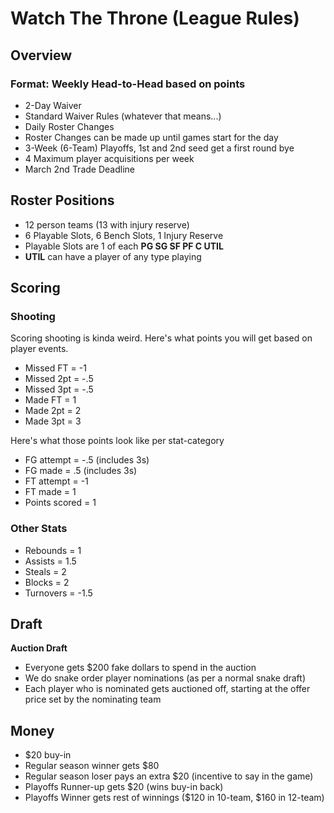 # Watch The Throne (League Rules)

## Overview

### Format: Weekly Head-to-Head based on points

- 2-Day Waiver
- Standard Waiver Rules (whatever that means...)
- Daily Roster Changes
- Roster Changes can be made up until games start for the day
- 3-Week (6-Team) Playoffs, 1st and 2nd seed get a first round bye
- 4 Maximum player acquisitions per week
- March 2nd Trade Deadline


## Roster Positions

- 12 person teams (13 with injury reserve)
- 6 Playable Slots, 6 Bench Slots, 1 Injury Reserve
- Playable Slots are 1 of each **PG SG SF PF C UTIL**
- **UTIL** can have a player of any type playing


## Scoring

### Shooting
Scoring shooting is kinda weird.  Here's what points you will get based on player events.

- Missed FT = -1
- Missed 2pt = -.5
- Missed 3pt = -.5
- Made FT = 1
- Made 2pt = 2
- Made 3pt = 3

Here's what those points look like per stat-category

- FG attempt = -.5 (includes 3s)
- FG made = .5 (includes 3s)
- FT attempt = -1
- FT made = 1
- Points scored = 1

### Other Stats

- Rebounds = 1
- Assists = 1.5
- Steals = 2
- Blocks = 2
- Turnovers = -1.5


## Draft

**Auction Draft**

- Everyone gets $200 fake dollars to spend in the auction
- We do snake order player nominations (as per a normal snake draft)
- Each player who is nominated gets auctioned off, starting at the offer price set by the nominating team


## Money

- $20 buy-in
- Regular season winner gets $80
- Regular season loser pays an extra $20 (incentive to say in the game)
- Playoffs Runner-up gets $20 (wins buy-in back)
- Playoffs Winner gets rest of winnings ($120 in 10-team, $160 in 12-team)

